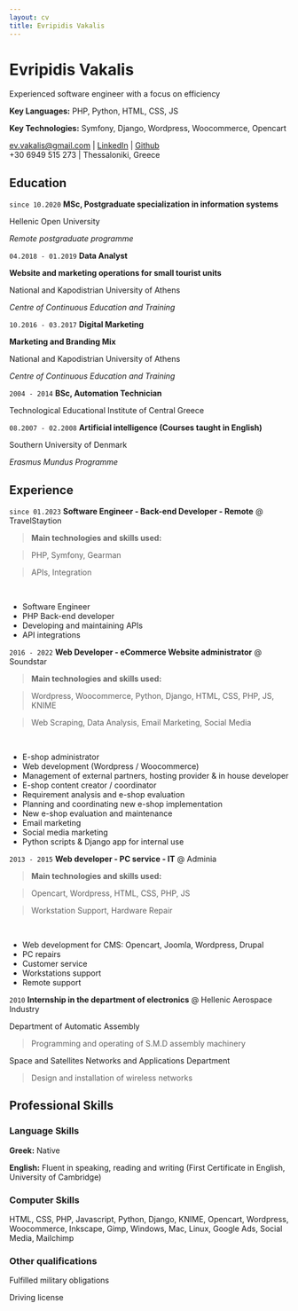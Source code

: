 ```yaml
---
layout: cv
title: Evripidis Vakalis
---
```

# Evripidis Vakalis
Experienced software engineer with a focus on efficiency

__Key Languages:__ PHP, Python, HTML, CSS, JS

__Key Technologies:__ Symfony, Django, Wordpress, Woocommerce, Opencart

<div id="webaddress">
<a href="mailto:ev.vakalis@gmail.com">ev.vakalis@gmail.com</a>
| <a href="https://www.linkedin.com/in/evripidis-vakalis">LinkedIn</a>
| <a href="https://github.com/evripidisvak">Github</a> <br>
+30 6949 515 273
| Thessaloniki, Greece
</div>

## Education

`since 10.2020`
__MSc, Postgraduate specialization in information systems__

Hellenic Open University

_Remote postgraduate programme_

`04.2018 - 01.2019`
__Data Analyst__

__Website and marketing operations for small tourist units__

National and Kapodistrian University of Athens

_Centre of Continuous Education and Training_

`10.2016 - 03.2017`
__Digital Marketing__

__Marketing and Branding Mix__

National and Kapodistrian University of Athens

_Centre of Continuous Education and Training_

`2004 - 2014`
__BSc, Automation Technician__

Technological Educational Institute of Central Greece

`08.2007 - 02.2008`
__Artificial intelligence (Courses taught in English)__

Southern University of Denmark

_Erasmus Mundus Programme_



## Experience


`since 01.2023`
__Software Engineer - Back-end Developer - Remote__ @ TravelStaytion

<!-- Implementing, developing and integrating with APIs while keeping performance at its best and adhering to the best practices. -->

>   __Main technologies and skills used:__

>   PHP, Symfony, Gearman

>   APIs, Integration

<br>

- Software Engineer
- PHP Back-end developer
- Developing and maintaining APIs
- API integrations

<div class="page-break"></div>

`2016 - 2022`
__Web Developer - eCommerce Website administrator__ @ Soundstar

<!-- Managed and implemented company's digital presence. The company has a B2B eCommerce website and one for one of its own brands, showcasing the brand and products. I managed content, (co)developed, planned strategy and planned / implemented marketing campaigns for both. I managed an external team of developers / photographers / graphic designers and since 2021 an internal web developer. The traffic more than tripled in all channels. Introduced the company in the eCommerce. -->

>   __Main technologies and skills used:__

>   Wordpress, Woocommerce, Python, Django, HTML, CSS, PHP, JS, KNIME

>   Web Scraping, Data Analysis, Email Marketing, Social Media

<br>

- E-shop administrator
- Web development (Wordpress / Woocommerce)
- Management of external partners, hosting provider & in house developer
- E-shop content creator / coordinator
- Requirement analysis and e-shop evaluation
- Planning and coordinating new e-shop implementation
- New e-shop evaluation and maintenance
- Email marketing
- Social media marketing
- Python scripts & Django app for internal use


`2013 - 2015`
__Web developer - PC service - IT__ @ Adminia

>   __Main technologies and skills used:__

>   Opencart, Wordpress, HTML, CSS, PHP, JS

>   Workstation Support, Hardware Repair

<br>

- Web development for CMS: Opencart, Joomla, Wordpress, Drupal
- PC repairs
- Customer service
- Workstations support
- Remote support

`2010`
__Internship in the department of electronics__ @ Hellenic Aerospace Industry

Department of Automatic Assembly
>   Programming and operating of S.M.D assembly machinery

Space and Satellites Networks and Applications Department
>   Design and installation of wireless networks

## Professional Skills

### Language Skills

__Greek:__ Native

__English:__ Fluent in speaking, reading and writing (First Certificate in English, University of Cambridge)

### Computer Skills

HTML, CSS, PHP, Javascript, Python, Django, KNIME, Opencart, Wordpress, Woocommerce, Inkscape, Gimp, Windows, Mac, Linux, Google Ads, Social Media, Mailchimp

### Other qualifications

Fulfilled military obligations

Driving license

<!-- ### Footer

Last updated: September 2022 -->
